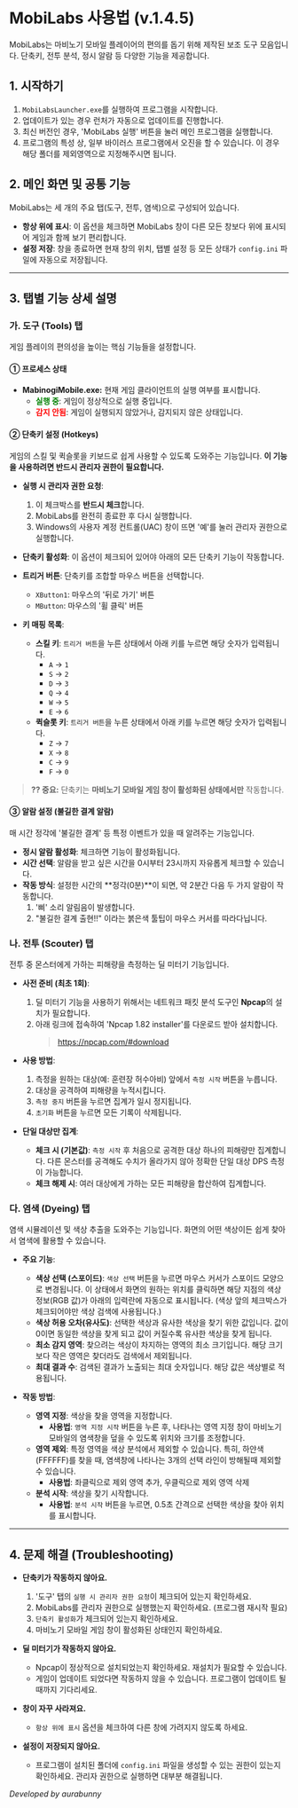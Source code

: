 # MobiLabs 사용법 (v.1.4.5)

MobiLabs는 마비노기 모바일 플레이어의 편의를 돕기 위해 제작된 보조 도구 모음입니다. 단축키, 전투 분석, 정시 알람 등 다양한 기능을 제공합니다.

## 1. 시작하기

1.  `MobiLabsLauncher.exe`를 실행하여 프로그램을 시작합니다.
2.  업데이트가 있는 경우 런처가 자동으로 업데이트를 진행합니다.
3.  최신 버전인 경우, 'MobiLabs 실행' 버튼을 눌러 메인 프로그램을 실행합니다.
4. 프로그램의 특성 상, 일부 바이러스 프로그램에서 오진을 할 수 있습니다. 이 경우 해당 폴더를 제외영역으로 지정해주시면 됩니다.

## 2. 메인 화면 및 공통 기능

MobiLabs는 세 개의 주요 탭(도구, 전투, 염색)으로 구성되어 있습니다.

-   **항상 위에 표시**: 이 옵션을 체크하면 MobiLabs 창이 다른 모든 창보다 위에 표시되어 게임과 함께 보기 편리합니다.
-   **설정 저장**: 창을 종료하면 현재 창의 위치, 탭별 설정 등 모든 상태가 `config.ini` 파일에 자동으로 저장됩니다.

---

## 3. 탭별 기능 상세 설명

### 가. 도구 (Tools) 탭

게임 플레이의 편의성을 높이는 핵심 기능들을 설정합니다.

#### ① 프로세스 상태
-   **MabinogiMobile.exe:** 현재 게임 클라이언트의 실행 여부를 표시합니다.
    -   <span style="color:green;">**실행 중**</span>: 게임이 정상적으로 실행 중입니다.
    -   <span style="color:red;">**감지 안됨**</span>: 게임이 실행되지 않았거나, 감지되지 않은 상태입니다.

#### ② 단축키 설정 (Hotkeys)
게임의 스킬 및 퀵슬롯을 키보드로 쉽게 사용할 수 있도록 도와주는 기능입니다. **이 기능을 사용하려면 반드시 관리자 권한이 필요합니다.**

-   **실행 시 관리자 권한 요청**:
    1.  이 체크박스를 **반드시 체크**합니다.
    2.  MobiLabs를 완전히 종료한 후 다시 실행합니다.
    3.  Windows의 사용자 계정 컨트롤(UAC) 창이 뜨면 '예'를 눌러 관리자 권한으로 실행합니다.

-   **단축키 활성화**: 이 옵션이 체크되어 있어야 아래의 모든 단축키 기능이 작동합니다.

-   **트리거 버튼**: 단축키를 조합할 마우스 버튼을 선택합니다.
    -   `XButton1`: 마우스의 '뒤로 가기' 버튼
    -   `MButton`: 마우스의 '휠 클릭' 버튼

-   **키 매핑 목록**:
    -   **스킬 키**: `트리거 버튼`을 누른 상태에서 아래 키를 누르면 해당 숫자가 입력됩니다.
        - `A` → `1`
        - `S` → `2`
        - `D` → `3`
        - `Q` → `4`
        - `W` → `5`
        - `E` → `6`
    -   **퀵슬롯 키**: `트리거 버튼`을 누른 상태에서 아래 키를 누르면 해당 숫자가 입력됩니다.
        - `Z` → `7`
        - `X` → `8`
        - `C` → `9`
        - `F` → `0`

> **?? 중요:** 단축키는 **마비노기 모바일 게임 창이 활성화된 상태에서만** 작동합니다.

#### ③ 알람 설정 (불길한 결계 알람)
매 시간 정각에 '불길한 결계' 등 특정 이벤트가 있을 때 알려주는 기능입니다.

-   **정시 알람 활성화**: 체크하면 기능이 활성화됩니다.
-   **시간 선택**: 알람을 받고 싶은 시간을 0시부터 23시까지 자유롭게 체크할 수 있습니다.
-   **작동 방식**: 설정한 시간의 **정각(0분)**이 되면, 약 2분간 다음 두 가지 알람이 작동합니다.
    1.  '삐' 소리 알림음이 발생합니다.
    2.  "불길한 결계 출현!!" 이라는 붉은색 툴팁이 마우스 커서를 따라다닙니다.

### 나. 전투 (Scouter) 탭

전투 중 몬스터에게 가하는 피해량을 측정하는 딜 미터기 기능입니다.

-   **사전 준비 (최초 1회)**:
    1.  딜 미터기 기능을 사용하기 위해서는 네트워크 패킷 분석 도구인 **Npcap**의 설치가 필요합니다.
    2.  아래 링크에 접속하여 'Npcap 1.82 installer'를 다운로드 받아 설치합니다.
        > https://npcap.com/#download

-   **사용 방법**:
    1.  측정을 원하는 대상(예: 훈련장 허수아비) 앞에서 `측정 시작` 버튼을 누릅니다.
    2.  대상을 공격하여 피해량을 누적시킵니다.
    3.  `측정 중지` 버튼을 누르면 집계가 일시 정지됩니다.
    4.  `초기화` 버튼을 누르면 모든 기록이 삭제됩니다.

-   **단일 대상만 집계**:
    -   **체크 시 (기본값)**: `측정 시작` 후 처음으로 공격한 대상 하나의 피해량만 집계합니다. 다른 몬스터를 공격해도 수치가 올라가지 않아 정확한 단일 대상 DPS 측정이 가능합니다.
    -   **체크 해제 시**: 여러 대상에게 가하는 모든 피해량을 합산하여 집계합니다.

### 다. 염색 (Dyeing) 탭

염색 시뮬레이션 및 색상 추출을 도와주는 기능입니다. 화면의 어떤 색상이든 쉽게 찾아서 염색에 활용할 수 있습니다.

-   **주요 기능**:
    -   **색상 선택 (스포이드)**: `색상 선택` 버튼을 누르면 마우스 커서가 스포이드 모양으로 변경됩니다. 이 상태에서 화면의 원하는 위치를 클릭하면 해당 지점의 색상 정보(RGB 값)가 아래의 입력란에 자동으로 표시됩니다. (색상 앞의 체크박스가 체크되어야만 색상 검색에 사용됩니다.)
    -   **색상 허용 오차(유사도)**: 선택한 색상과 유사한 색상을 찾기 위한 값입니다. 값이 0이면 동일한 색상을 찾게 되고 값이 커질수록 유사한 색상을 찾게 됩니다.
    -   **최소 감지 영역**: 찾으려는 색상이 차지하는 영역의 최소 크기입니다. 해당 크기 보다 작은 영역은 찾더라도 검색에서 제외됩니다.
    -   **최대 결과 수**: 검색된 결과가 노출되는 최대 숫자입니다. 해당 값은 색상별로 적용됩니다.

-   **작동 방법**:
    -   **영역 지정**: 색상을 찾을 영역을 지정합니다.
        -   **사용법**: `영역 지정 시작` 버튼을 누른 후, 나타나는 영역 지정 창이 마비노기 모바일의 염색창을 덮을 수 있도록 위치와 크기를 조정합니다.
    -   **영역 제외**: 특정 영역을 색상 분석에서 제외할 수 있습니다. 특히, 하얀색(FFFFFF)를 찾을 때, 염색창에 나타나는 3개의 선택 라인이 방해될때 제외할 수 있습니다.
        -   **사용법**: 좌클릭으로 제외 영역 추가, 우클릭으로 제외 영역 삭제
    -   **분석 시작**: 색상을 찾기 시작합니다.
        -   **사용법**: `분석 시작` 버튼을 누르면, 0.5초 간격으로 선택한 색상을 찾아 위치를 표시합니다.

---

## 4. 문제 해결 (Troubleshooting)

-   **단축키가 작동하지 않아요.**
    1.  '도구' 탭의 `실행 시 관리자 권한 요청`이 체크되어 있는지 확인하세요.
    2.  MobiLabs를 관리자 권한으로 실행했는지 확인하세요. (프로그램 재시작 필요)
    3.  `단축키 활성화`가 체크되어 있는지 확인하세요.
    4.  마비노기 모바일 게임 창이 활성화된 상태인지 확인하세요.

-   **딜 미터기가 작동하지 않아요.**
    -   Npcap이 정상적으로 설치되었는지 확인하세요. 재설치가 필요할 수 있습니다.
    -   게임이 업데이트 되었다면 작동하지 않을 수 있습니다. 프로그램이 업데이트 될때까지 기다리세요.

-   **창이 자꾸 사라져요.**
    -   `항상 위에 표시` 옵션을 체크하여 다른 창에 가려지지 않도록 하세요.

-   **설정이 저장되지 않아요.**
    -   프로그램이 설치된 폴더에 `config.ini` 파일을 생성할 수 있는 권한이 있는지 확인하세요. 관리자 권한으로 실행하면 대부분 해결됩니다.

*Developed by aurabunny*
